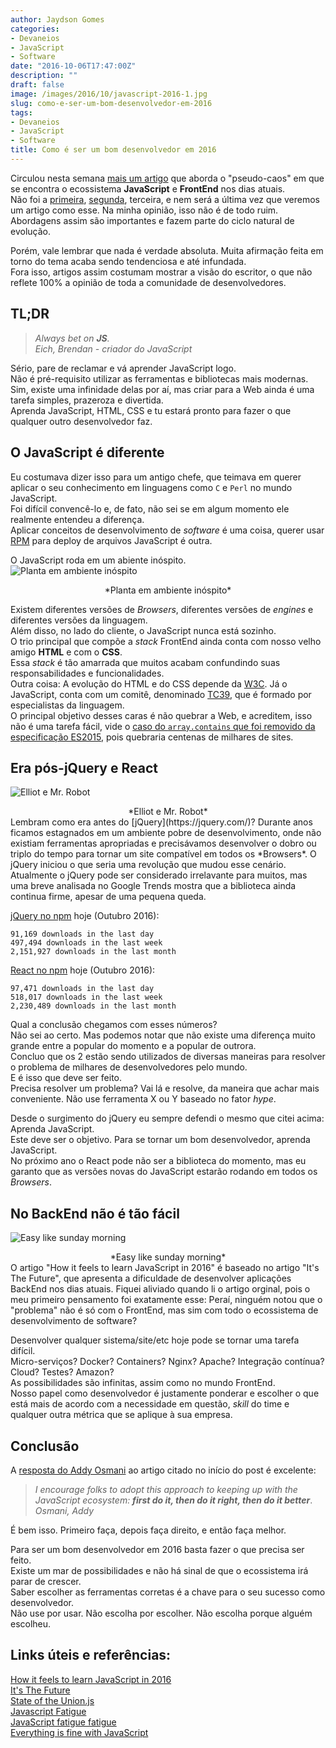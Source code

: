 ```yaml
---
author: Jaydson Gomes
categories:
- Devaneios
- JavaScript
- Software
date: "2016-10-06T17:47:00Z"
description: ""
draft: false
image: /images/2016/10/javascript-2016-1.jpg
slug: como-e-ser-um-bom-desenvolvedor-em-2016
tags:
- Devaneios
- JavaScript
- Software
title: Como é ser um bom desenvolvedor em 2016
---
```


Circulou nesta semana [mais um artigo](https://hackernoon.com/how-it-feels-to-learn-javascript-in-2016-d3a717dd577f#.r5c5nznev) que aborda o "pseudo-caos" em que se encontra o ecossistema **JavaScript** e **FrontEnd** nos dias atuais.  
Não foi a [primeira](https://medium.com/@ericclemmons/javascript-fatigue-48d4011b6fc4#.2ujgvno70), [segunda](https://medium.com/@matthiasak/state-of-the-union-js-d664bdbffd14#.blipsvapc), terceira, e nem será a última vez que veremos um artigo como esse. Na minha opinião, isso não é de todo ruim.  
Abordagens assim são importantes e fazem parte do ciclo natural de evolução.  

Porém, vale lembrar que nada é verdade absoluta. Muita afirmação feita em torno do tema acaba sendo tendenciosa e até infundada.  
Fora isso, artigos assim costumam mostrar a visão do escritor, o que não reflete 100% a opinião de toda a comunidade de desenvolvedores.  

## TL;DR
> *Always bet on **JS**.*  
> *Eich, Brendan - criador do JavaScript*

Sério, pare de reclamar e vá aprender JavaScript logo.  
Não é pré-requisito utilizar as ferramentas e bibliotecas mais modernas.  
Sim, existe uma infinidade delas por aí, mas criar para a Web ainda é uma tarefa simples, prazeroza e divertida.  
Aprenda JavaScript, HTML, CSS e tu estará pronto para fazer o que qualquer outro desenvolvedor faz.  

## O JavaScript é diferente
Eu costumava dizer isso para um antigo chefe, que teimava em querer aplicar o seu conhecimento em linguagens como `C` e `Perl` no mundo JavaScript.  
Foi difícil convencê-lo e, de fato, não sei se em algum momento ele realmente entendeu a diferença.  
Aplicar conceitos de desenvolvimento de *software* é uma coisa, querer usar [RPM](https://en.wikipedia.org/wiki/RPM_Package_Manager) para deploy de arquivos JavaScript é outra.  

O JavaScript roda em um abiente inóspito.  
![Planta em ambiente inóspito](/images/2016/10/javscript-hostile-environment-1.jpg)
<center>*Planta em ambiente inóspito*</center>

Existem diferentes versões de *Browsers*, diferentes versões de *engines* e diferentes versões da linguagem.  
Além disso,  no lado do cliente, o JavaScript nunca está sozinho.  
O trio principal que compõe a *stack* FrontEnd ainda conta com nosso velho amigo **HTML** e com o **CSS**.  
Essa *stack* é tão amarrada que muitos acabam confundindo suas responsabilidades e funcionalidades.  
Outra coisa: A evolução do HTML e do CSS depende da [W3C](https://www.w3.org/). Já o JavaScript, conta com um comitê, denominado [TC39](https://github.com/tc39), que é formado por especialistas da linguagem.  
O principal objetivo desses caras é não quebrar a Web, e acreditem, isso não é uma tarefa fácil, vide o [caso do `array.contains` que foi removido da especificação ES2015](https://esdiscuss.org/topic/having-a-non-enumerable-array-prototype-contains-may-not-be-web-compatible), pois quebraria centenas de milhares de sites.  

## Era pós-jQuery e React
![Elliot e Mr. Robot](/images/2016/10/mr-robot-season-2-premiere.jpg)
<center>*Elliot e Mr. Robot*</center>
Lembram como era antes do [jQuery](https://jquery.com/)?  
Durante anos ficamos estagnados em um ambiente pobre de desenvolvimento, onde não existiam ferramentas apropriadas e precisávamos desenvolver o dobro ou triplo do tempo para tornar um site compatível em todos os *Browsers*.  
O jQuery iniciou o que seria uma revolução que mudou esse cenário.  
Atualmente o jQuery pode ser considerado irrelavante para muitos, mas uma breve analisada no Google Trends mostra que a biblioteca ainda continua firme, apesar de uma pequena queda.  

<script type="text/javascript" src="https://ssl.gstatic.com/trends_nrtr/760_RC01/embed_loader.js"></script> <script type="text/javascript"> trends.embed.renderExploreWidget("TIMESERIES", {"comparisonItem":[{"keyword":"jquery","geo":"","time":"today 5-y"},{"keyword":"/m/012l1vxv","geo":"","time":"today 5-y"}],"category":0,"property":""}, {"exploreQuery":"q=jquery,%2Fm%2F012l1vxv"}); </script> 

[jQuery no npm](https://www.npmjs.com/package/jquery) hoje (Outubro 2016):  
```
91,169 downloads in the last day
497,494 downloads in the last week
2,151,927 downloads in the last month
```

[React no npm](https://www.npmjs.com/package/react) hoje (Outubro 2016):  
```
97,471 downloads in the last day
518,017 downloads in the last week
2,230,489 downloads in the last month
```

Qual a conclusão chegamos com esses números?  
Não sei ao certo. Mas podemos notar que não existe uma diferença muito grande entre a popular do momento e a popular de outrora.  
Concluo que os 2 estão sendo utilizados de diversas maneiras para resolver o problema de milhares de desenvolvedores pelo mundo.  
E é isso que deve ser feito.  
Precisa resolver um problema? Vai lá e resolve, da maneira que achar mais conveniente. Não use ferramenta X ou Y baseado no fator *hype*.  

Desde o surgimento do jQuery eu sempre defendi o mesmo que citei acima: Aprenda JavaScript.  
Este deve ser o objetivo. Para se tornar um bom desenvolvedor, aprenda JavaScript.  
No próximo ano o React pode não ser a biblioteca do momento, mas eu garanto que as versões novas do JavaScript estarão rodando em todos os *Browsers*.  

## No BackEnd não é tão fácil
![Easy like sunday morning](/images/2016/10/easy-backend-1.jpg)
<center>*Easy like sunday morning*</center>
O artigo "How it feels to learn JavaScript in 2016" é baseado no artigo "It's The Future", que apresenta a dificuldade de desenvolver aplicações BackEnd nos dias atuais.  
Fiquei aliviado quando li o artigo orginal, pois o meu primeiro pensamento foi exatamente esse: Peraí, ninguém notou que o "problema" não é só com o FrontEnd, mas sim com todo o ecossistema de desenvolvimento de software?  

Desenvolver qualquer sistema/site/etc hoje pode se tornar uma tarefa difícil.  
Micro-serviços? Docker? Containers? Nginx? Apache? Integração contínua? Cloud? Testes? Amazon?  
As possibilidades são infinitas, assim como no mundo FrontEnd.  
Nosso papel como desenvolvedor é justamente ponderar e escolher o que está mais de acordo com a necessidade em questão, *skill* do time e qualquer outra métrica que se aplique à sua empresa.  

## Conclusão
A [resposta do Addy Osmani](https://medium.com/@addyosmani/totally-get-your-frustration-ea11adf237e3#.41c41occ3) ao artigo citado no início do post é excelente:  
> *I encourage folks to adopt this approach to keeping up with the JavaScript ecosystem: **first do it, then do it right, then do it better***.  
> *Osmani, Addy*

É bem isso. Primeiro faça, depois faça direito, e então faça melhor.  

Para ser um bom desenvolvedor em 2016 basta fazer o que precisa ser feito.  
Existe um mar de possibilidades e não há sinal de que o ecossistema irá parar de crescer.  
Saber escolher as ferramentas corretas é a chave para o seu sucesso como desenvolvedor.  
Não use por usar. Não escolha por escolher. Não escolha porque alguém escolheu.  


## Links úteis e referências:  
[How it feels to learn JavaScript in 2016](https://hackernoon.com/how-it-feels-to-learn-javascript-in-2016-d3a717dd577f#.r5c5nznev)  
[It's The Future](https://circleci.com/blog/its-the-future/)  
[State of the Union.js](https://medium.com/@matthiasak/state-of-the-union-js-d664bdbffd14#.blipsvapc)  
[Javascript Fatigue](https://medium.com/@ericclemmons/javascript-fatigue-48d4011b6fc4#.2ujgvno70)  
[JavaScript fatigue fatigue](http://www.2ality.com/2016/02/js-fatigue-fatigue.html)  
[Everything is fine with JavaScript](http://www.macwright.org/2016/10/04/everything-is-fine-with-javascript.html)
